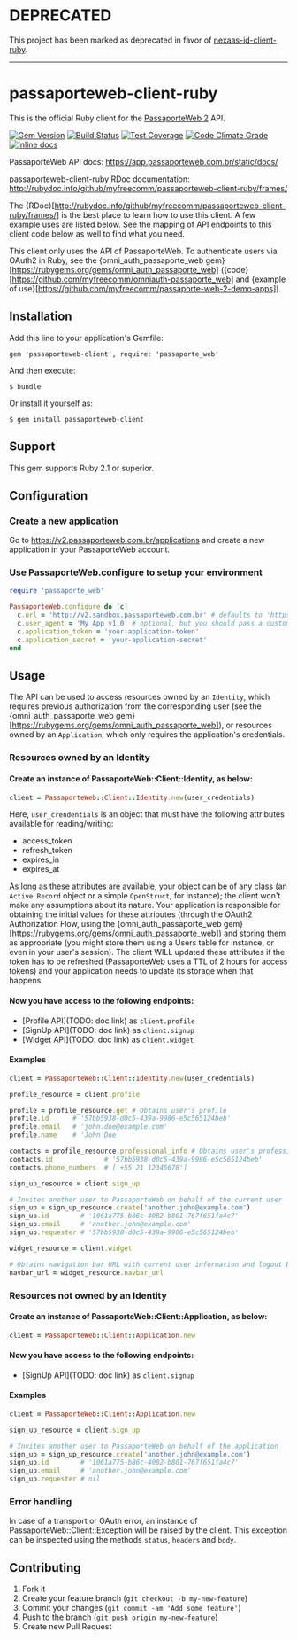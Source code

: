 # DEPRECATED

This project has been marked as deprecated in favor of [nexaas-id-client-ruby](https://github.com/myfreecomm/nexaas-id-client-ruby).

-----------------------------------------

# passaporteweb-client-ruby

This is the official Ruby client for the [PassaporteWeb 2](https://v2.passaporteweb.com.br) API.

[![Gem Version](https://badge.fury.io/rb/passaporteweb-client.png)](https://rubygems.org/gems/passaporteweb-client)
[![Build Status](https://travis-ci.org/myfreecomm/passaporteweb-client-ruby.png?branch=master)](https://travis-ci.org/myfreecomm/passaporteweb-client-ruby)
[![Test Coverage](https://coveralls.io/repos/myfreecomm/passaporteweb-client-ruby/badge.png?branch=master)](https://coveralls.io/r/myfreecomm/passaporteweb-client-ruby)
[![Code Climate Grade](https://codeclimate.com/github/myfreecomm/passaporteweb-client-ruby.png)](https://codeclimate.com/github/myfreecomm/passaporteweb-client-ruby)
[![Inline docs](http://inch-ci.org/github/myfreecomm/passaporteweb-client-ruby.svg)](http://inch-ci.org/github/myfreecomm/passaporteweb-client-ruby)

PassaporteWeb API docs: https://app.passaporteweb.com.br/static/docs/

passaporteweb-client-ruby RDoc documentation: http://rubydoc.info/github/myfreecomm/passaporteweb-client-ruby/frames/

The {RDoc}[http://rubydoc.info/github/myfreecomm/passaporteweb-client-ruby/frames/] is the best place to learn how to use this client. A few example uses are listed below. See the mapping of API endpoints to this client code below as well to find what you need.

This client only uses the API of PassaporteWeb. To authenticate users via OAuth2 in Ruby, see the {omni_auth_passaporte_web gem}[https://rubygems.org/gems/omni_auth_passaporte_web] ({code}[https://github.com/myfreecomm/omniauth-passaporte_web] and {example of use}[https://github.com/myfreecomm/passaporte-web-2-demo-apps]).

## Installation

Add this line to your application's Gemfile:

    gem 'passaporteweb-client', require: 'passaporte_web'

And then execute:

    $ bundle

Or install it yourself as:

    $ gem install passaporteweb-client

## Support

This gem supports Ruby 2.1 or superior.

## Configuration

### Create a new application

Go to https://v2.passaporteweb.com.br/applications and create a new application in your PassaporteWeb account.

### Use PassaporteWeb.configure to setup your environment

```ruby
require 'passaporte_web'

PassaporteWeb.configure do |c|
  c.url = 'http://v2.sandbox.passaporteweb.com.br' # defaults to 'https://v2.passaporteweb.com.br' if omitted
  c.user_agent = 'My App v1.0' # optional, but you should pass a custom user-agent identifying your app
  c.application_token = 'your-application-token'
  c.application_secret = 'your-application-secret'
end
```

## Usage

The API can be used to access resources owned by an `Identity`, which requires previous authorization from the
corresponding user (see the {omni_auth_passaporte_web gem}[https://rubygems.org/gems/omni_auth_passaporte_web]),
or resources owned by an `Application`, which only requires the application's credentials.

### Resources owned by an Identity

#### Create an instance of PassaporteWeb::Client::Identity, as below:

```ruby
client = PassaporteWeb::Client::Identity.new(user_credentials)
```

Here, `user_crendentials` is an object that must have the following attributes available for reading/writing:
* access_token
* refresh_token
* expires_in
* expires_at

As long as these attributes are available, your object can be of any class (an `Active Record` object or a
simple `OpenStruct`, for instance); the client won't make any assumptions about its nature. Your application is responsible
for obtaining the initial values for these attributes (through the OAuth2 Authorization Flow, using the
{omni_auth_passaporte_web gem}[https://rubygems.org/gems/omni_auth_passaporte_web]) and storing them as appropriate
(you might store them using a Users table for instance, or even in your user's session). The client WILL updated these
attributes if the token has to be refreshed (PassaporteWeb uses a TTL of 2 hours for access tokens) and your application
needs to update its storage when that happens.

#### Now you have access to the following endpoints:

* [Profile API](TODO: doc link) as `client.profile`
* [SignUp API](TODO: doc link) as `client.signup`
* [Widget API](TODO: doc link) as `client.widget`

#### Examples

```ruby
client = PassaporteWeb::Client::Identity.new(user_credentials)

profile_resource = client.profile

profile = profile_resource.get # Obtains user's profile
profile.id      # '57bb5938-d0c5-439a-9986-e5c565124beb'
profile.email   # 'john.doe@example.com'
profile.name    # 'John Doe'

contacts = profile_resource.professional_info # Obtains user's professional information
contacts.id             # '57bb5938-d0c5-439a-9986-e5c565124beb'
contacts.phone_numbers  # ['+55 21 12345678']

sign_up_resource = client.sign_up

# Invites another user to PassaporteWeb on behalf of the current user
sign_up = sign_up_resource.create('another.john@example.com')
sign_up.id        # '1061a775-b86c-4082-b801-767f651fa4c7'
sign_up.email     # 'another.john@example.com'
sign_up.requester # '57bb5938-d0c5-439a-9986-e5c565124beb'

widget_resource = client.widget

# Obtains navigation bar URL with current user information and logout button
navbar_url = widget_resource.navbar_url
```

### Resources not owned by an Identity

#### Create an instance of PassaporteWeb::Client::Application, as below:

```ruby
client = PassaporteWeb::Client::Application.new
```

#### Now you have access to the following endpoints:

* [SignUp API](TODO: doc link) as `client.signup`

#### Examples

```ruby
client = PassaporteWeb::Client::Application.new

sign_up_resource = client.sign_up

# Invites another user to PassaporteWeb on behalf of the application
sign_up = sign_up_resource.create('another.john@example.com')
sign_up.id        # '1061a775-b86c-4082-b801-767f651fa4c7'
sign_up.email     # 'another.john@example.com'
sign_up.requester # nil
```

### Error handling

In case of a transport or OAuth error, an instance of PassaporteWeb::Client::Exception will be raised by the client.
This exception can be inspected using the methods `status`, `headers` and `body`.

## Contributing

1. Fork it
2. Create your feature branch (`git checkout -b my-new-feature`)
3. Commit your changes (`git commit -am 'Add some feature'`)
4. Push to the branch (`git push origin my-new-feature`)
5. Create new Pull Request
